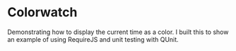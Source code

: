 Colorwatch
==========

Demonstrating how to display the current time as a color. I built this to show an example of using RequireJS and unit testing with QUnit.

